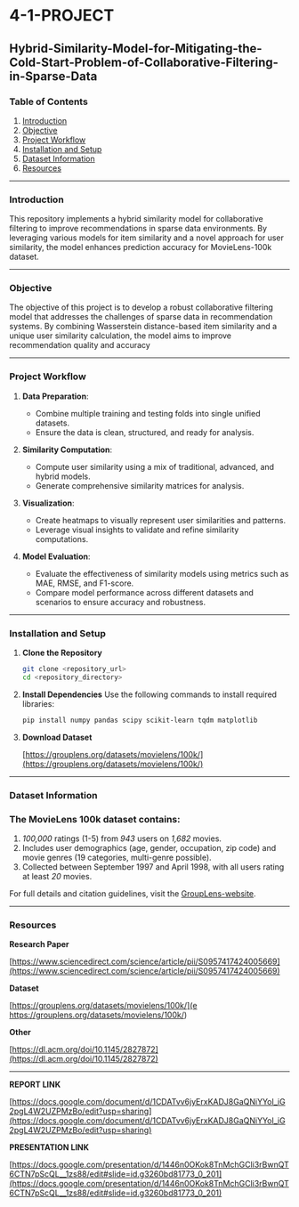 # 4-1-PROJECT
## Hybrid-Similarity-Model-for-Mitigating-the-Cold-Start-Problem-of-Collaborative-Filtering-in-Sparse-Data

### **Table of Contents**
1. [Introduction](#introduction)
2. [Objective](#objective)
3. [Project Workflow](#project-workflow)
4. [Installation and Setup](#installation-and-setup)
5. [Dataset Information](#dataset-information)
6. [Resources](#resources)

---

### **Introduction**
This repository implements a hybrid similarity model for collaborative filtering to improve recommendations in sparse data environments. By leveraging various models for item similarity and a novel approach for user similarity, the model enhances prediction accuracy for MovieLens-100k dataset.

---

### **Objective**
The objective of this project is to develop a robust collaborative filtering model that addresses the challenges of sparse data in recommendation systems. By combining Wasserstein distance-based item similarity and a unique user similarity calculation, the model aims to improve recommendation quality and accuracy

---

### **Project Workflow**


1. **Data Preparation**:  
   - Combine multiple training and testing folds into single unified datasets.  
   - Ensure the data is clean, structured, and ready for analysis.  

2. **Similarity Computation**:  
   - Compute user similarity using a mix of traditional, advanced, and hybrid models.   
   - Generate comprehensive similarity matrices for analysis.  

3. **Visualization**:  
   - Create heatmaps to visually represent user similarities and patterns.  
   - Leverage visual insights to validate and refine similarity computations.  

4. **Model Evaluation**:  
   - Evaluate the effectiveness of similarity models using metrics such as MAE, RMSE, and F1-score.  
   - Compare model performance across different datasets and scenarios to ensure accuracy and robustness.
  
---

### **Installation and Setup**

1. **Clone the Repository**
   ```bash
   git clone <repository_url>
   cd <repository_directory>
   ```
2. **Install Dependencies**
   Use the following commands to install required libraries:
   ```bash
   pip install numpy pandas scipy scikit-learn tqdm matplotlib
   ```
3. **Download Dataset**
   
   [https://grouplens.org/datasets/movielens/100k/](https://grouplens.org/datasets/movielens/100k/)

---

### **Dataset Information**

### The MovieLens 100k dataset contains:

1. *100,000* ratings (1-5) from *943* users on *1,682* movies.
2. Includes user demographics (age, gender, occupation, zip code) and movie genres (19 categories, multi-genre possible).
3. Collected between September 1997 and April 1998, with all users rating at least *20* movies.

For full details and citation guidelines, visit the [GroupLens-website](https://files.grouplens.org/datasets/movielens/ml-100k-README.txt).

---

### **Resources**

**Research Paper**

[https://www.sciencedirect.com/science/article/pii/S0957417424005669](https://www.sciencedirect.com/science/article/pii/S0957417424005669)

**Dataset**

[https://grouplens.org/datasets/movielens/100k/](e https://grouplens.org/datasets/movielens/100k/)

**Other**

[https://dl.acm.org/doi/10.1145/2827872](https://dl.acm.org/doi/10.1145/2827872)

---

**REPORT LINK**

[https://docs.google.com/document/d/1CDATvv6jyErxKADJ8GaQNiYYol_iG2pgL4W2UZPMzBo/edit?usp=sharing](https://docs.google.com/document/d/1CDATvv6jyErxKADJ8GaQNiYYol_iG2pgL4W2UZPMzBo/edit?usp=sharing)

**PRESENTATION LINK**

[https://docs.google.com/presentation/d/1446n0OKok8TnMchGCli3rBwnQT6CTN7pScQL__1zs88/edit#slide=id.g3260bd81773_0_201](https://docs.google.com/presentation/d/1446n0OKok8TnMchGCli3rBwnQT6CTN7pScQL__1zs88/edit#slide=id.g3260bd81773_0_201)
